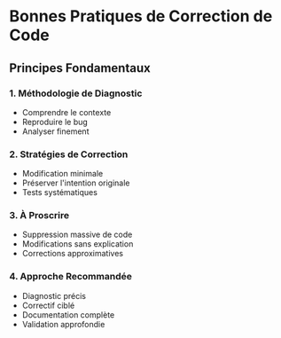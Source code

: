 # Bonnes Pratiques de Correction de Code

## Principes Fondamentaux

### 1. Méthodologie de Diagnostic
- Comprendre le contexte
- Reproduire le bug
- Analyser finement

### 2. Stratégies de Correction
- Modification minimale
- Préserver l'intention originale
- Tests systématiques

### 3. À Proscrire
- Suppression massive de code
- Modifications sans explication
- Corrections approximatives

### 4. Approche Recommandée
- Diagnostic précis
- Correctif ciblé
- Documentation complète
- Validation approfondie
